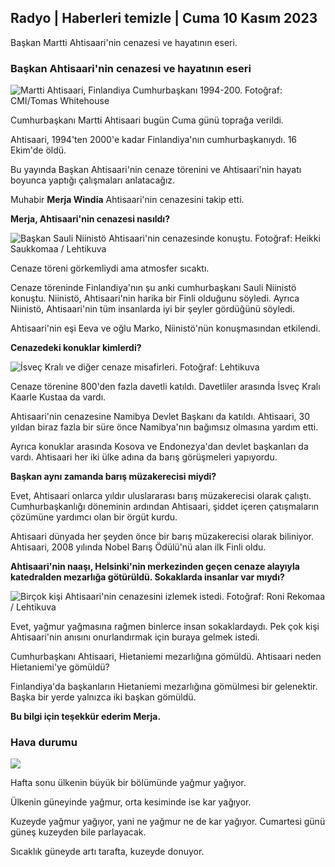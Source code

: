 ## Radyo \| Haberleri temizle \| Cuma 10 Kasım 2023

Başkan Martti Ahtisaari'nin cenazesi ve hayatının eseri.

### Başkan Ahtisaari'nin cenazesi ve hayatının eseri

![Martti Ahtisaari, Finlandiya Cumhurbaşkanı 1994-200. Fotoğraf: CMI/Tomas Whitehouse](https://images.cdn.yle.fi/image/upload/c_crop,h_1080,w_1919,x_0,y_0/ar_1.7777777777777777,c_fill,g_faces,h_675,w_1200/dpr_1.0/q_auto:eco/f_auto/fl_lossy/v1699528852/39-1197047654a2d3334539)

Cumhurbaşkanı Martti Ahtisaari bugün Cuma günü toprağa verildi.

Ahtisaari, 1994'ten 2000'e kadar Finlandiya'nın cumhurbaşkanıydı. 16 Ekim'de öldü.

Bu yayında Başkan Ahtisaari'nin cenaze törenini ve Ahtisaari'nin hayatı boyunca yaptığı çalışmaları anlatacağız.

Muhabir **Merja Windia** Ahtisaari'nin cenazesini takip etti.

**Merja, Ahtisaari'nin cenazesi nasıldı?**

![Başkan Sauli Niinistö Ahtisaari'nin cenazesinde konuştu. Fotoğraf: Heikki Saukkomaa / Lehtikuva](https://images.cdn.yle.fi/image/upload/c_crop,h_2880,w_5120,x_0,y_259/ar_1.7777777777777777,c_fill,g_faces,h_675,w_1200/dpr_1.0/q_auto:eco/f_auto/fl_lossy/v1699619473/39-1198810654e20fbae885)

Cenaze töreni görkemliydi ama atmosfer sıcaktı.

Cenaze töreninde Finlandiya'nın şu anki cumhurbaşkanı Sauli Niinistö konuştu. Niinistö, Ahtisaari'nin harika bir Finli olduğunu söyledi. Ayrıca Niinistö, Ahtisaari'nin tüm insanlarda iyi bir şeyler gördüğünü söyledi.

Ahtisaari'nin eşi Eeva ve oğlu Marko, Niinistö'nün konuşmasından etkilendi.

**Cenazedeki konuklar kimlerdi?**

![İsveç Kralı ve diğer cenaze misafirleri. Fotoğraf: Lehtikuva](https://images.cdn.yle.fi/image/upload/c_crop,h_2880,w_5120,x_0,y_138/ar_1.777777777777777,c_fill,g_faces,h_675,w_1200/dpr_1.0/q_auto:eco/f_auto/fl_lossy/v1699627300/39-1199035654e40494d395)

Cenaze törenine 800'den fazla davetli katıldı. Davetliler arasında İsveç Kralı Kaarle Kustaa da vardı.

Ahtisaari'nin cenazesine Namibya Devlet Başkanı da katıldı. Ahtisaari, 30 yıldan biraz fazla bir süre önce Namibya'nın bağımsız olmasına yardım etti.

Ayrıca konuklar arasında Kosova ve Endonezya'dan devlet başkanları da vardı. Ahtisaari her iki ülke adına da barış görüşmeleri yapıyordu.

**Başkan aynı zamanda barış müzakerecisi miydi?**

Evet, Ahtisaari onlarca yıldır uluslararası barış müzakerecisi olarak çalıştı. Cumhurbaşkanlığı döneminin ardından Ahtisaari, şiddet içeren çatışmaların çözümüne yardımcı olan bir örgüt kurdu.

Ahtisaari dünyada her şeyden önce bir barış müzakerecisi olarak biliniyor. Ahtisaari, 2008 yılında Nobel Barış Ödülü'nü alan ilk Finli oldu.

**Ahtisaari'nin naaşı, Helsinki'nin merkezinden geçen cenaze alayıyla katedralden mezarlığa götürüldü. Sokaklarda insanlar var mıydı?**

![Birçok kişi Ahtisaari'nin cenazesini izlemek istedi. Fotoğraf: Roni Rekomaa / Lehtikuva](https://images.cdn.yle.fi/image/upload/c_crop,h_2880,w_5120,x_0,y_11/ar_1.7777777777777777,c_fill,g_faces,h_675,w_1200/dpr_1.0/q_auto:eco/f_auto/fl_lossy/v1699619608/39-1198819654e22ed1c931)

Evet, yağmur yağmasına rağmen binlerce insan sokaklardaydı. Pek çok kişi Ahtisaari'nin anısını onurlandırmak için buraya gelmek istedi.

Cumhurbaşkanı Ahtisaari, Hietaniemi mezarlığına gömüldü. Ahtisaari neden Hietaniemi'ye gömüldü?

Finlandiya'da başkanların Hietaniemi mezarlığına gömülmesi bir gelenektir. Başka bir yerde yalnızca iki başkan gömüldü.

**Bu bilgi için teşekkür ederim Merja.**

### Hava durumu

![](https://images.cdn.yle.fi/image/upload/c_crop,h_1080,w_1919,x_0,y_0/ar_1.7777777777777777,c_fill,g_faces,h_675,w_1200/dpr_1.0/q_auto:eco/f_auto/fl_lossy/v1699633281/39-1199138654e58651ee77)

Hafta sonu ülkenin büyük bir bölümünde yağmur yağıyor.

Ülkenin güneyinde yağmur, orta kesiminde ise kar yağıyor.

Kuzeyde yağmur yağıyor, yani ne yağmur ne de kar yağıyor. Cumartesi günü güneş kuzeyden bile parlayacak.

Sıcaklık güneyde artı tarafta, kuzeyde donuyor.